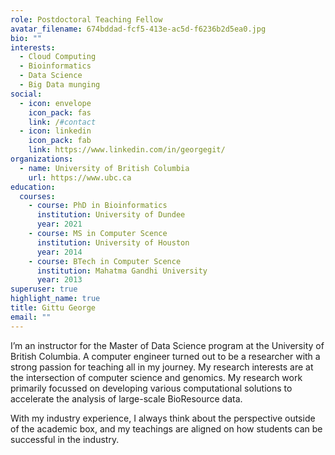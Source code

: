 ```yaml
---
role: Postdoctoral Teaching Fellow
avatar_filename: 674bddad-fcf5-413e-ac5d-f6236b2d5ea0.jpg
bio: ""
interests:
  - Cloud Computing
  - Bioinformatics
  - Data Science
  - Big Data munging
social:
  - icon: envelope
    icon_pack: fas
    link: /#contact
  - icon: linkedin
    icon_pack: fab
    link: https://www.linkedin.com/in/georgegit/
organizations:
  - name: University of British Columbia
    url: https://www.ubc.ca
education:
  courses:
    - course: PhD in Bioinformatics
      institution: University of Dundee
      year: 2021
    - course: MS in Computer Scence
      institution: University of Houston
      year: 2014
    - course: BTech in Computer Scence
      institution: Mahatma Gandhi University
      year: 2013
superuser: true
highlight_name: true
title: Gittu George
email: ""
---
```

I’m an instructor for the Master of Data Science program at the University of British Columbia. A computer engineer turned out to be a researcher with a strong passion for teaching all in my journey. My research interests are at the intersection of computer science and genomics. My research work primarily focussed on developing various computational solutions to accelerate the analysis of large-scale BioResource data.

With my industry experience, I always think about the perspective outside of the academic box, and my teachings are aligned on how students can be successful in the industry.